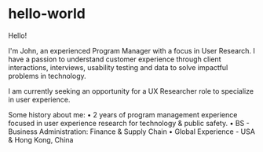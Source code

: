 # hello-world
Hello!

I'm John, an experienced Program Manager with a focus in User Research. I have a passion to understand customer experience through client interactions, interviews, usability testing and data to solve impactful problems in technology.

I am currently seeking an opportunity for a UX Researcher role to specialize in user experience.

Some history about me:
• 2 years of program management experience focused in user experience research for technology & public safety.
• BS - Business Administration: Finance & Supply Chain
• Global Experience - USA & Hong Kong, China 
